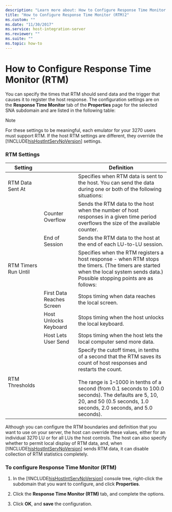 ```yaml
---
description: "Learn more about: How to Configure Response Time Monitor (RTM)"
title: "How to Configure Response Time Monitor (RTM)2"
ms.custom: ""
ms.date: "11/30/2017"
ms.service: host-integration-server
ms.reviewer: ""
ms.suite: ""
ms.topic: how-to
---
```

# How to Configure Response Time Monitor (RTM)
You can specify the times that RTM should send data and the trigger that causes it to register the host response. The configuration settings are on the **Response Time Monitor** tab of the **Properties** page for the selected SNA subdomain and are listed in the following table:  

> [!NOTE]
>  For these settings to be meaningful, each emulator for your 3270 users must support RTM. If the host RTM settings are different, they override the [!INCLUDE[hisHostIntServNoVersion](../includes/hishostintservnoversion-md.md)] settings.  

### RTM Settings  

|Setting|&nbsp;|Definition|  
|-------------|------|----------------|  
|RTM Data Sent At||Specifies when RTM data is sent to the host. You can send the data during one or both of the following situations:|  
||Counter Overflow|Sends the RTM data to the host when the number of host responses in a given time period overflows the size of the available counter.|  
||End of Session|Sends the RTM data to the host at the end of each LU-to-LU session.|  
|RTM Timers Run Until||Specifies when the RTM registers a host response - when RTM stops the timers. (The timers are started when the local system sends data.) Possible stopping points are as follows:|  
||First Data Reaches Screen|Stops timing when data reaches the local screen.|  
||Host Unlocks Keyboard|Stops timing when the host unlocks the local keyboard.|  
||Host Lets User Send|Stops timing when the host lets the local computer send more data.|  
|RTM Thresholds||Specify the cutoff times, in tenths of a second that the RTM saves its count of host responses and restarts the count.<br /><br /> The range is 1–1000 in tenths of a second (from 0.1 seconds to 100.0 seconds). The defaults are 5, 10, 20, and 50 (0.5 seconds, 1.0 seconds, 2.0 seconds, and 5.0 seconds).|  

 Although you can configure the RTM boundaries and definition that you want to use on your server, the host can override these values, either for an individual 3270 LU or for all LUs the host controls. The host can also specify whether to permit local display of RTM data, and, when [!INCLUDE[hisHostIntServNoVersion](../includes/hishostintservnoversion-md.md)] sends RTM data, it can disable collection of RTM statistics completely.  

### To configure Response Time Monitor (RTM)  

1. In the [!INCLUDE[hisHostIntServNoVersion](../includes/hishostintservnoversion-md.md)] console tree, right-click the subdomain that you want to configure, and click **Properties**.  

2. Click the **Response Time Monitor (RTM)** tab, and complete the options.  

3. Click **OK**, and **save** the configuration.
